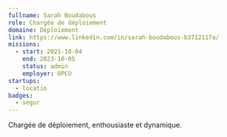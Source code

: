 ```yaml
---
fullname: Sarah Boudabous
role: Chargée de déploiement 
domaine: Déploiement
link: https://www.linkedin.com/in/sarah-boudabous-b3712117a/
missions:
  - start: 2021-10-04
    end: 2023-10-05
    status: admin
    employer: OPCO
startups:
  - locatio
badges:
  - segur
---
```


Chargée de déploiement, enthousiaste et dynamique.
